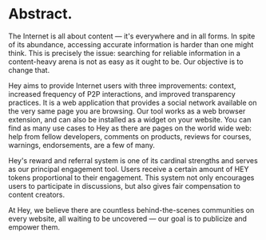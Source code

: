 # Abstract.

The Internet is all about content — it's everywhere and in all forms. In spite of its abundance, accessing accurate information is harder than one might think. This is precisely the issue: searching for reliable information in a content-heavy arena is not as easy as it ought to be. Our objective is to change that.

Hey aims to provide Internet users with three improvements: context, increased frequency of P2P interactions, and improved transparency practices. It is a web application that provides a social network available on the very same page you are browsing. Our tool works as a web browser extension, and can also be installed as a widget on your website. You can find as many use cases to Hey as there are pages on the world wide web: help from fellow developers, comments on products, reviews for courses, warnings, endorsements, are a few of many.

Hey's reward and referral system is one of its cardinal strengths and serves as our principal engagement tool. Users receive a certain amount of HEY tokens proportional to their engagement. This system not only encourages users to participate in discussions, but also gives fair compensation to content creators.

At Hey, we believe there are countless behind-the-scenes communities on every website, all waiting to be uncovered — our goal is to publicize and empower them.

